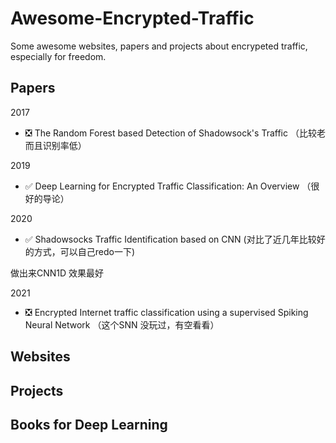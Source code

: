 # Awesome-Encrypted-Traffic

Some awesome websites, papers and projects about encrypeted traffic, especially for freedom.

## Papers

2017

- ❎ The Random Forest based Detection of Shadowsock's Traffic （比较老而且识别率低）

2019

- ✅ Deep Learning for Encrypted Traffic Classification: An Overview  （很好的导论）

2020

- ✅ Shadowsocks Traffic Identification based on CNN (对比了近几年比较好的方式，可以自己redo一下)

做出来CNN1D 效果最好 

2021

- ❎ Encrypted Internet traffic classification using a supervised Spiking Neural Network （这个SNN 没玩过，有空看看）

## Websites

## Projects

## Books for Deep Learning
